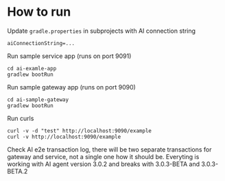 # How to run

Update `gradle.properties` in subprojects with AI connection string
```
aiConnectionString=...
```

Run sample service app (runs on port 9091)
```
cd ai-examle-app
gradlew bootRun
```

Run sample gateway app (runs on port 9090)
```
cd ai-sample-gateway
gradlew bootRun
```

Run curls
```
curl -v -d "test" http://localhost:9090/example
curl -v http://localhost:9090/example
```

Check AI e2e transaction log, there will be two separate transactions for gateway and service, not a single one how it should be. Everyting is working with AI agent version 3.0.2 and breaks with 3.0.3-BETA and 3.0.3-BETA.2
